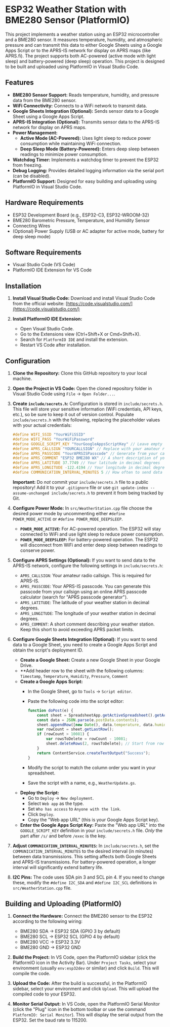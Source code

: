 # ESP32 Weather Station with BME280 Sensor (PlatformIO)

This project implements a weather station using an ESP32 microcontroller and a BME280 sensor. It measures temperature, humidity, and atmospheric pressure and can transmit this data to either Google Sheets using a Google Apps Script or to the APRS-IS network for display on APRS maps (like APRS.fi).  The project supports both AC-powered (active mode with light sleep) and battery-powered (deep sleep) operation.  This project is designed to be built and uploaded using PlatformIO in Visual Studio Code.

## Features

*   **BME280 Sensor Support:** Reads temperature, humidity, and pressure data from the BME280 sensor.
*   **WiFi Connectivity:** Connects to a WiFi network to transmit data.
*   **Google Sheets Integration (Optional):** Sends sensor data to a Google Sheet using a Google Apps Script.
*   **APRS-IS Integration (Optional):** Transmits sensor data to the APRS-IS network for display on APRS maps.
*   **Power Management:**
    *   **Active Mode (AC-Powered):** Uses light sleep to reduce power consumption while maintaining WiFi connection.
    *   **Deep Sleep Mode (Battery-Powered):** Enters deep sleep between readings to minimize power consumption.
*   **Watchdog Timer:** Implements a watchdog timer to prevent the ESP32 from freezing.
*   **Debug Logging:** Provides detailed logging information via the serial port (can be disabled).
*   **PlatformIO Support:**  Designed for easy building and uploading using PlatformIO in Visual Studio Code.

## Hardware Requirements

*   ESP32 Development Board (e.g., ESP32-C3, ESP32-WROOM-32)
*   BME280 Barometric Pressure, Temperature, and Humidity Sensor
*   Connecting Wires
*   (Optional) Power Supply (USB or AC adapter for active mode, battery for deep sleep mode)

## Software Requirements

*   Visual Studio Code (VS Code)
*   PlatformIO IDE Extension for VS Code

## Installation

1.  **Install Visual Studio Code:** Download and install Visual Studio Code from the official website: [https://code.visualstudio.com/](https://code.visualstudio.com/)

2.  **Install PlatformIO IDE Extension:**
    *   Open Visual Studio Code.
    *   Go to the Extensions view (Ctrl+Shift+X or Cmd+Shift+X).
    *   Search for `PlatformIO IDE` and install the extension.
    *   Restart VS Code after installation.

## Configuration

1.  **Clone the Repository:** Clone this GitHub repository to your local machine.

2.  **Open the Project in VS Code:** Open the cloned repository folder in Visual Studio Code using `File` -> `Open Folder...`.

3.  **Create `include/secrets.h`:** Configuration is stored in `include/secrets.h`.  This file will store your sensitive information (WiFi credentials, API keys, etc.), so be sure to keep it out of version control.  Populate `include/secrets.h` with the following, replacing the placeholder values with your actual credentials:

    ```c++
    #define WIFI_SSID "YourWiFiSSID"
    #define WIFI_PASS "YourWiFiPassword"
    #define GOOGLE_SCRIPT_KEY "YourGoogleAppsScriptKey" // Leave empty if not using Google Sheets
    #define APRS_CALLSIGN "YOURCALLSIGN" // Replace with your amateur radio callsign, e.g., "N0CALL-7"
    #define APRS_PASSCODE "YourAPRSISPasscode" // Generate from your callsign, see APRS-IS documentation
    #define APRS_COMMENT "ESP32 BME280 WX" // A short description of your station
    #define APRS_LATITUDE 37.7749 // Your latitude in decimal degrees
    #define APRS_LONGITUDE -122.4194 // Your longitude in decimal degrees
    #define COMMUNICATION_INTERVAL_MINUTES 5 // How often to send data (minutes)
    ```

    **Important:**  Do *not* commit your `include/secrets.h` file to a public repository!  Add it to your `.gitignore` file or use `git update-index --assume-unchanged include/secrets.h` to prevent it from being tracked by Git.

4.  **Configure Power Mode:** In `src/WeatherStation.cpp` file choose the desired power mode by uncommenting either `#define POWER_MODE_ACTIVE` or `#define POWER_MODE_DEEPSLEEP`.

    *   **`POWER_MODE_ACTIVE`:**  For AC-powered operation.  The ESP32 will stay connected to WiFi and use light sleep to reduce power consumption.
    *   **`POWER_MODE_DEEPSLEEP`:** For battery-powered operation. The ESP32 will disconnect from WiFi and enter deep sleep between readings to conserve power.

5.  **Configure APRS Settings (Optional):** If you want to send data to the APRS-IS network, configure the following settings in `include/secrets.h`:

    *   `APRS_CALLSIGN`: Your amateur radio callsign.  This is required for APRS-IS.
    *   `APRS_PASSCODE`: Your APRS-IS passcode.  You can generate this passcode from your callsign using an online APRS passcode calculator (search for "APRS passcode generator").
    *   `APRS_LATITUDE`: The latitude of your weather station in decimal degrees.
    *   `APRS_LONGITUDE`: The longitude of your weather station in decimal degrees.
    *   `APRS_COMMENT`: A short comment describing your weather station.  Keep this short to avoid exceeding APRS packet limits.

6.  **Configure Google Sheets Integration (Optional):** If you want to send data to a Google Sheet, you need to create a Google Apps Script and obtain the script's deployment ID.

    *   **Create a Google Sheet:** Create a new Google Sheet in your Google Drive.
    *   **Add header row to the sheet with the following columns: `Timestamp`, `Temperature`, `Humidity`, `Pressure`, `Comment`
    *   **Create a Google Apps Script:**
        *   In the Google Sheet, go to `Tools` -> `Script editor`.
        *   Paste the following code into the script editor:

            ```javascript
            function doPost(e) {
                const sheet = SpreadsheetApp.getActiveSpreadsheet().getActiveSheet();
                const data = JSON.parse(e.postData.contents);
                sheet.appendRow([new Date(), data.temperature, data.humidity, data.pressure, data.comment]);
                var rowCount = sheet.getLastRow();
                if (rowCount > 10081) {
                    var rowsToDelete = rowCount - 10081;
                    sheet.deleteRows(2, rowsToDelete); // Start from row 2 to keep the header intact
                }
                return ContentService.createTextOutput("Success");
            }
            ```

        *   Modify the script to match the column order you want in your spreadsheet.
        *   Save the script with a name, e.g., `WeatherUpdate.gs`.
    *   **Deploy the Script:**
        *   Go to `Deploy` -> `New deployment`.
        *   Select `Web app` as the type.
        *   Set `Who has access` to `Anyone with the link`.
        *   Click `Deploy`.
        *   Copy the "Web app URL" (this is your Google Apps Script key).
    *   **Enter the Google Apps Script Key:**  Paste the "Web app URL" into the `GOOGLE_SCRIPT_KEY` definition in your `include/secrets.h` file.  *Only* the part after `/s/` and before `/exec` is the key.

7.  **Adjust `COMMUNICATION_INTERVAL_MINUTES`:**  In `include/secrets.h`, set the `COMMUNICATION_INTERVAL_MINUTES` to the desired interval (in minutes) between data transmissions.  This setting affects both Google Sheets and APRS-IS transmissions.  For battery-powered operation, a longer interval will significantly extend battery life.

8.  **I2C Pins:** The code uses SDA pin 3 and SCL pin 4.  If you need to change these, modify the `#define I2C_SDA` and `#define I2C_SCL` definitions in `src/WeatherStation.cpp` file.

## Building and Uploading (PlatformIO)

1.  **Connect the Hardware:** Connect the BME280 sensor to the ESP32 according to the following wiring:

    *   BME280 SDA  -> ESP32 SDA (GPIO 3 by default)
    *   BME280 SCL  -> ESP32 SCL (GPIO 4 by default)
    *   BME280 VCC  -> ESP32 3.3V
    *   BME280 GND  -> ESP32 GND

2.  **Build the Project:** In VS Code, open the PlatformIO sidebar (click the PlatformIO icon in the Activity Bar).  Under `Project Tasks`, select your environment (usually `env:esp32dev` or similar) and click `Build`.  This will compile the code.

3.  **Upload the Code:** After the build is successful, in the PlatformIO sidebar, select your environment and click `Upload`.  This will upload the compiled code to your ESP32.

4.  **Monitor Serial Output:** In VS Code, open the PlatformIO Serial Monitor (click the "Plug" icon in the bottom toolbar or use the command `PlatformIO: Serial Monitor`).  This will display the serial output from the ESP32.  Set the baud rate to 115200.
